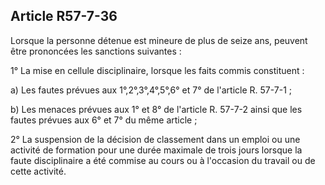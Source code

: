 Article R57-7-36
----
Lorsque la personne détenue est mineure de plus de seize ans, peuvent être
prononcées les sanctions suivantes :

1° La mise en cellule disciplinaire, lorsque les faits commis constituent :

a) Les fautes prévues aux 1°,2°,3°,4°,5°,6° et 7° de l'article R. 57-7-1 ;

b) Les menaces prévues aux 1° et 8° de l'article R. 57-7-2 ainsi que les fautes
prévues aux 6° et 7° du même article ;

2° La suspension de la décision de classement dans un emploi ou une activité de
formation pour une durée maximale de trois jours lorsque la faute disciplinaire
a été commise au cours ou à l'occasion du travail ou de cette activité.
